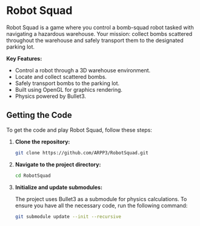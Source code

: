 # Robot Squad

Robot Squad is a game where you control a bomb-squad robot tasked with navigating a hazardous warehouse. Your mission: collect bombs scattered throughout the warehouse and safely transport them to the designated parking lot.

**Key Features:**

* Control a robot through a 3D warehouse environment.
* Locate and collect scattered bombs.
* Safely transport bombs to the parking lot.
* Built using OpenGL for graphics rendering.
* Physics powered by Bullet3.

## Getting the Code

To get the code and play Robot Squad, follow these steps:

1.  **Clone the repository:**

    ```bash
    git clone https://github.com/ARPP3/RobotSquad.git
    ```

2.  **Navigate to the project directory:**

    ```bash
    cd RobotSquad
    ```

3.  **Initialize and update submodules:**

    The project uses Bullet3 as a submodule for physics calculations. To ensure you have all the necessary code, run the following command:

    ```bash
    git submodule update --init --recursive
    ```
